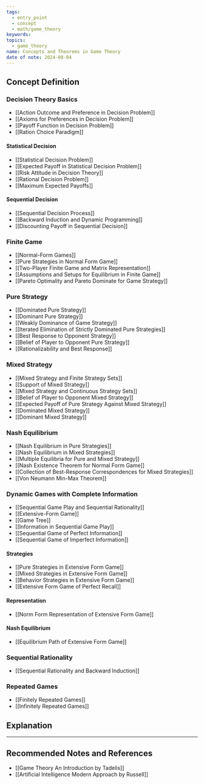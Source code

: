 ```yaml
---
tags:
  - entry_point
  - concept
  - math/game_theory
keywords: 
topics:
  - game_theory
name: Concepts and Theorems in Game Theory
date of note: 2024-08-04
---
```


## Concept Definition

### Decision Theory Basics

- [[Action Outcome and Preference in Decision Problem]]
- [[Axioms for Preferences in Decision Problem]]
- [[Payoff Function in Decision Problem]]
- [[Ration Choice Paradigm]]

#### Statistical Decision

- [[Statistical Decision Problem]]
- [[Expected Payoff in Statistical Decision Problem]]
- [[Risk Attitude in Decision Theory]]
- [[Rational Decision Problem]]
- [[Maximum Expected Payoffs]]

#### Sequential Decision

- [[Sequential Decision Process]]
- [[Backward Induction and Dynamic Programming]]
- [[Discounting Payoff in Sequential Decision]]

### Finite Game

- [[Normal-Form Games]]
- [[Pure Strategies in Normal Form Game]]
- [[Two-Player Finite Game and Matrix Representation]]
- [[Assumptions and Setups for Equilibrium in Finite Game]]
- [[Pareto Optimality and Pareto Dominate for Game Strategy]]

### Pure Strategy

- [[Dominated Pure Strategy]]
- [[Dominant Pure Strategy]]
- [[Weakly Dominance of Game Strategy]]
- [[Iterated Elimination of Strictly Dominated Pure Strategies]]
- [[Best Response to Opponent Strategy]]
- [[Belief of Player to Opponent Pure Strategy]]
- [[Rationalizability and Best Response]]


### Mixed Strategy

- [[Mixed Strategy and Finite Strategy Sets]]
- [[Support of Mixed Strategy]]
- [[Mixed Strategy and Continuous Strategy Sets]]
- [[Belief of Player to Opponent Mixed Strategy]]
- [[Expected Payoff of Pure Strategy Against Mixed Strategy]]
- [[Dominated Mixed Strategy]]
- [[Dominant Mixed Strategy]]


### Nash Equilibrium

- [[Nash Equilibrium in Pure Strategies]]
- [[Nash Equilibrium in Mixed Strategies]]
- [[Multiple Equilibria for Pure and Mixed Strategy]]
- [[Nash Existence Theorem for Normal Form Game]]
- [[Collection of Best-Response Correspondences for Mixed Strategies]]
- [[Von Neumann Min-Max Theorem]]


### Dynamic Games with Complete Information

- [[Sequential Game Play and Sequential Rationality]]
- [[Extensive-Form Game]]
- [[Game Tree]]
- [[Information in Sequential Game Play]]
- [[Sequential Game of Perfect Information]]
- [[Sequential Game of Imperfect Information]]

#### Strategies

- [[Pure Strategies in Extensive Form Game]]
- [[Mixed Strategies in Extensive Form Game]]
- [[Behavior Strategies in Extensive Form Game]]
- [[Extensive Form Game of Perfect Recall]]

#### Representation

- [[Norm Form Representation of Extensive Form Game]]

#### Nash Equilibrium

- [[Equilibrium Path of Extensive Form Game]]

### Sequential Rationality

- [[Sequential Rationality and Backward Induction]]

### Repeated Games

- [[Finitely Repeated Games]]
- [[Infinitely Repeated Games]]




## Explanation





-----------
##  Recommended Notes and References



- [[Game Theory An Introduction by Tadelis]]
- [[Artificial Intelligence Modern Approach by Russell]]